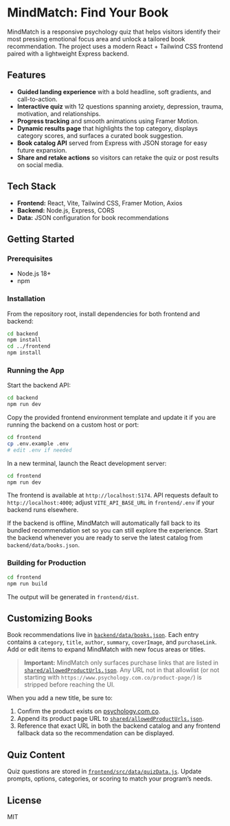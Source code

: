 # MindMatch: Find Your Book

MindMatch is a responsive psychology quiz that helps visitors identify their most pressing emotional focus area and unlock a tailored book recommendation. The project uses a modern React + Tailwind CSS frontend paired with a lightweight Express backend.

## Features

- **Guided landing experience** with a bold headline, soft gradients, and call-to-action.
- **Interactive quiz** with 12 questions spanning anxiety, depression, trauma, motivation, and relationships.
- **Progress tracking** and smooth animations using Framer Motion.
- **Dynamic results page** that highlights the top category, displays category scores, and surfaces a curated book suggestion.
- **Book catalog API** served from Express with JSON storage for easy future expansion.
- **Share and retake actions** so visitors can retake the quiz or post results on social media.

## Tech Stack

- **Frontend:** React, Vite, Tailwind CSS, Framer Motion, Axios
- **Backend:** Node.js, Express, CORS
- **Data:** JSON configuration for book recommendations

## Getting Started

### Prerequisites

- Node.js 18+
- npm

### Installation

From the repository root, install dependencies for both frontend and backend:

```bash
cd backend
npm install
cd ../frontend
npm install
```

### Running the App

Start the backend API:

```bash
cd backend
npm run dev
```

Copy the provided frontend environment template and update it if you are running the backend on a custom host or port:

```bash
cd frontend
cp .env.example .env
# edit .env if needed
```

In a new terminal, launch the React development server:

```bash
cd frontend
npm run dev
```

The frontend is available at `http://localhost:5174`. API requests default to `http://localhost:4000`; adjust `VITE_API_BASE_URL` in `frontend/.env` if your backend runs elsewhere.

If the backend is offline, MindMatch will automatically fall back to its bundled recommendation set so you can still explore the experience. Start the backend whenever you are ready to serve the latest catalog from `backend/data/books.json`.

### Building for Production

```bash
cd frontend
npm run build
```

The output will be generated in `frontend/dist`.

## Customizing Books

Book recommendations live in [`backend/data/books.json`](backend/data/books.json). Each entry contains a `category`, `title`, `author`, `summary`, `coverImage`, and `purchaseLink`. Add or edit items to expand MindMatch with new focus areas or titles.

> **Important:** MindMatch only surfaces purchase links that are listed in [`shared/allowedProductUrls.json`](shared/allowedProductUrls.json). Any URL not in that allowlist (or not starting with `https://www.psychology.com.co/product-page/`) is stripped before reaching the UI.

When you add a new title, be sure to:

1. Confirm the product exists on [psychology.com.co](https://www.psychology.com.co/).
2. Append its product page URL to [`shared/allowedProductUrls.json`](shared/allowedProductUrls.json).
3. Reference that exact URL in both the backend catalog and any frontend fallback data so the recommendation can be displayed.

## Quiz Content

Quiz questions are stored in [`frontend/src/data/quizData.js`](frontend/src/data/quizData.js). Update prompts, options, categories, or scoring to match your program’s needs.

## License

MIT
